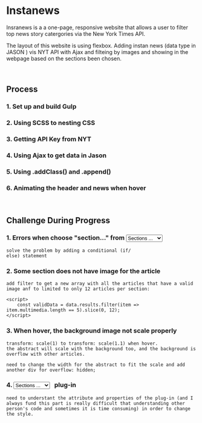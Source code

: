 # Instanews
Insranews is a a one-page, responsive website that allows a user to filter top news story catergories via the New York Times API.

The layout of this website is using flexbox. Adding instan news (data type in JASON ) vis NYT API with Ajax and filteing by images and showing in the webpage based on the sections been chosen.

<br/>

## Process
### 1. Set up and build Gulp
### 2. Using SCSS to nesting CSS
### 3. Getting API Key from NYT
### 4. Using Ajax to get data in Jason
### 5. Using .addClass() and .append() 
### 6. Animating the header and news when hover

<br/>

## Challenge During Progress
### 1. Errors when choose "section..." from <select style="width: 6rem"> <option value="section"> Sections ...</option></select>
    solve the problem by adding a conditional (if/
    else) statement

### 2. Some section does not have image for the article
    add filter to get a new array with all the articles that have a valid image anf to limited to only 12 articles per section:
```
<script>
    const validData = data.results.filter(item => item.multimedia.length == 5).slice(0, 12);
</script>
```
### 3. When hover, the background image not scale properly
    transform: scale(1) to transform: scale(1.1) when hover.
    the abstract will scale with the background too, and the background is overflow with other articles.

    need to change the width for the abstract to fit the scale and add another div for overflow: hidden;

### 4. <select style="width: 6rem"> <option value="section"> Sections ...</option></select> <span> &nbsp; plug-in </span>
 
    need to understant the attribute and properties of the plug-in (and I always fund this part is really difficult that understanding other person's code and sometimes it is time consuming) in order to change the style.
